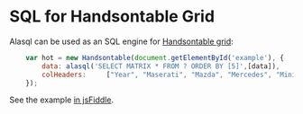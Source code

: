 # SQL for Handsontable Grid

Alasql can be used as an SQL engine for [Handsontable grid](http://handsontable.com):

```js
    var hot = new Handsontable(document.getElementById('example'), {
        data: alasql('SELECT MATRIX * FROM ? ORDER BY [5]',[data]),
        colHeaders:     ["Year", "Maserati", "Mazda", "Mercedes", "Mini", "Mitsubishi"],
    });
```

See the example [in jsFiddle](http://jsfiddle.net/agershun/4wy9b7fd/).

